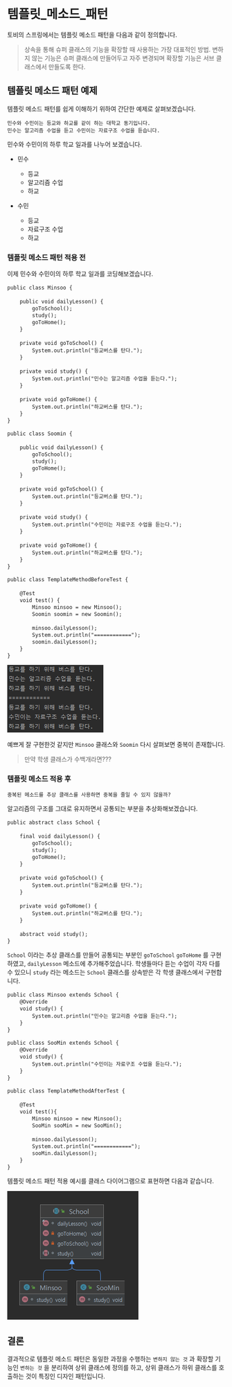# 템플릿_메소드_패턴

토비의 스프링에서는 템플릿 메소드 패턴을 다음과 같이 정의합니다.

> 상속을 통해 슈퍼 클래스의 기능을 확장할 때 사용하는 가장 대표적인 방법. 변하지 않는 기능은 슈퍼 클래스에 만들어두고 자주 변경되며 확장할 기능은 서브 클래스에서 만들도록 한다.

## 템플릿 메소드 패턴 예제

템플릿 메소드 패턴를 쉽게 이해하기 위하여 간단한 예제로 살펴보겠습니다.

```
민수와 수민이는 등교와 하교를 같이 하는 대학교 동기입니다.
민수는 알고리즘 수업을 듣고 수민이는 자료구조 수업을 듣습니다.
```

민수와 수민이의 하루 학교 일과를 나누어 보겠습니다.

- 민수
    - 등교
    - 알고리즘 수업
    - 하교

- 수민
    - 등교
    - 자료구조 수업
    - 하교

### 템플릿 메소드 패턴 적용 전

이제 민수와 수민이의 하루 학교 일과를 코딩해보겠습니다.

```
public class Minsoo {

    public void dailyLesson() {
        goToSchool();
        study();
        goToHome();
    }

    private void goToSchool() {
        System.out.println("등교버스를 탄다.");
    }

    private void study() {
        System.out.println("민수는 알고리즘 수업을 듣는다.");
    }

    private void goToHome() {
        System.out.println("하교버스를 탄다.");
    }
}
```

```
public class Soomin {

    public void dailyLesson() {
        goToSchool();
        study();
        goToHome();
    }

    private void goToSchool() {
        System.out.println("등교버스를 탄다.");
    }

    private void study() {
        System.out.println("수민이는 자료구조 수업을 듣는다.");
    }

    private void goToHome() {
        System.out.println("하교버스를 탄다.");
    }
}
```

```
public class TemplateMethodBeforeTest {

    @Test
    void test() {
        Minsoo minsoo = new Minsoo();
        Soomin soomin = new Soomin();

        minsoo.dailyLesson();
        System.out.println("============");
        soomin.dailyLesson();
    }
}
```

![template_method_pattern_console](../images/template_method_pattern_console.png)

예쁘게 잘 구현한것 같지만 `Minsoo` 클래스와 `Soomin` 다시 살펴보면 중복이 존재합니다.

> 만약 학생 클래스가 수백개라면???

### 템플릿 메소드 적용 후

`중복된 메소드를 추상 클래스를 사용하면 중복을 줄일 수 있지 않을까?`

알고리즘의 구조를 그대로 유지하면서 공통되는 부분을 추상화해보겠습니다.

```
public abstract class School {

    final void dailyLesson() {
        goToSchool();
        study();
        goToHome();
    }

    private void goToSchool() {
        System.out.println("등교버스를 탄다.");
    }

    private void goToHome() {
        System.out.println("하교버스를 탄다.");
    }

    abstract void study();
}
```

`School` 이라는 추상 클래스를 만들어 공통되는 부분인 `goToSchool` `goToHome` 를 구현하였고, `dailyLesson` 메소드에 추가해주었습니다. 학생들마다 듣는 수업이 각자 다를 수
있으니 `study` 라는 메소드는 `School` 클래스를 상속받은 각 학생 클래스에서 구현합니다.

```
public class Minsoo extends School {
    @Override
    void study() {
        System.out.println("민수는 알고리즘 수업을 듣는다.");
    }
}
```

```
public class SooMin extends School {
    @Override
    void study() {
        System.out.println("수민이는 자료구조 수업을 듣는다.");
    }
}
```

```
public class TemplateMethodAfterTest {

    @Test
    void test(){
        Minsoo minsoo = new Minsoo();
        SooMin sooMin = new SooMin();

        minsoo.dailyLesson();
        System.out.println("============");
        sooMin.dailyLesson();
    }
}
```

템플릿 메소드 패턴 적용 예시를 클래스 다이어그램으로 표현하면 다음과 같습니다.

![template_method_pattern_diagram](../images/template_method_pattern_diagram.png)

## 결론

결과적으로 템플릿 메소드 패턴은 동일한 과정을 수행하는 `변하지 않는 것` 과 확장할 기능인 `변하는 것` 을 분리하여 상위 클래스에 정의를 하고, 상위 클래스가 하위 클래스를 호출하는 것이 특징인 디자인 패턴입니다.